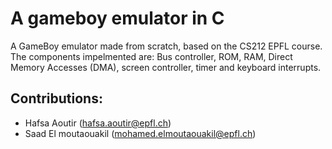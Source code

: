 # A gameboy emulator in C 

A GameBoy emulator made from scratch, based on the CS212 EPFL course. The components impelmented are: Bus controller, ROM, RAM, Direct Memory Accesses (DMA), screen controller, timer and keyboard interrupts.

## Contributions: 

* Hafsa Aoutir (hafsa.aoutir@epfl.ch)
* Saad El moutaouakil (mohamed.elmoutaouakil@epfl.ch)


